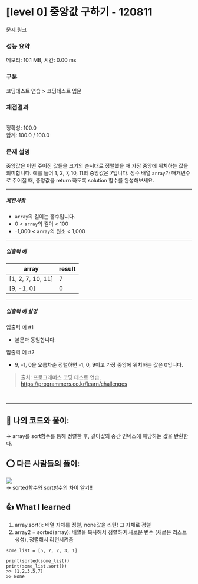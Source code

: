 # [level 0] 중앙값 구하기 - 120811 

[문제 링크](https://school.programmers.co.kr/learn/courses/30/lessons/120811) 

### 성능 요약

메모리: 10.1 MB, 시간: 0.00 ms

### 구분

코딩테스트 연습 > 코딩테스트 입문

### 채점결과

<br/>정확성: 100.0<br/>합계: 100.0 / 100.0

### 문제 설명

<p>중앙값은 어떤 주어진 값들을 크기의 순서대로 정렬했을 때 가장 중앙에 위치하는 값을 의미합니다. 예를 들어 1, 2, 7, 10, 11의 중앙값은 7입니다. 정수 배열 <code>array</code>가 매개변수로 주어질 때, 중앙값을 return 하도록 solution 함수를 완성해보세요.</p>

<hr>

<h5>제한사항</h5>

<ul>
<li><code>array</code>의 길이는 홀수입니다.</li>
<li>0 &lt; <code>array</code>의 길이 &lt; 100</li>
<li>-1,000 &lt; <code>array</code>의 원소 &lt; 1,000</li>
</ul>

<hr>

<h5>입출력 예</h5>
<table class="table">
        <thead><tr>
<th>array</th>
<th>result</th>
</tr>
</thead>
        <tbody><tr>
<td>[1, 2, 7, 10, 11]</td>
<td>7</td>
</tr>
<tr>
<td>[9, -1, 0]</td>
<td>0</td>
</tr>
</tbody>
      </table>
<hr>

<h5>입출력 예 설명</h5>

<p>입출력 예 #1</p>

<ul>
<li>본문과 동일합니다.</li>
</ul>

<p>입출력 예 #2</p>

<ul>
<li>9, -1, 0을 오름차순 정렬하면 -1, 0, 9이고 가장 중앙에 위치하는 값은 0입니다.</li>
</ul>


> 출처: 프로그래머스 코딩 테스트 연습, https://programmers.co.kr/learn/challenges

<br>
<hr>

## 🎁 나의 코드와 풀이:
-> array를 sort함수를 통해 정렬한 후, 길이값의 중간 인덱스에 해당하는 값을 반환한다.


## ⭕ 다른 사람들의 풀이:
![](https://velog.velcdn.com/images/asj1966/post/2b874c6e-b53b-4c3a-8652-ac12f88b936c/image.png)<br>
-> sorted함수와 sort함수의 차이 알기!!


## 👍 What I learned
1. array.sort(): 배열 자체를 정렬, none값을 리턴! 그 자체로 정렬
2. array2 = sorted(array): 배열을 복사해서 정렬하여 새로운 변수 (새로운 리스트 생성), 정렬해서 리턴시켜줌
```
some_list = [5, 7, 2, 3, 1]

print(sorted(some_list))
print(some_list.sort())
>> [1,2,3,5,7]
>> None
```
